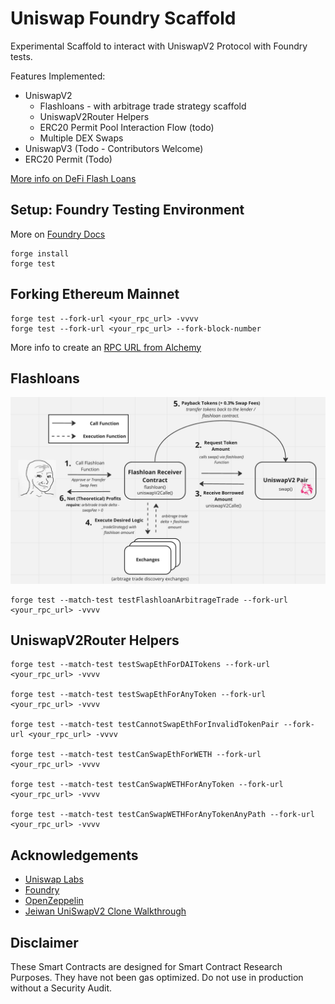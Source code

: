 # Uniswap Foundry Scaffold

Experimental Scaffold to interact with UniswapV2 Protocol with Foundry tests.

Features Implemented:
- UniswapV2 
  - Flashloans - with arbitrage trade strategy scaffold
  - UniswapV2Router Helpers
  - ERC20 Permit Pool Interaction Flow (todo)
  - Multiple DEX Swaps
- UniswapV3 (Todo - Contributors Welcome) 
- ERC20 Permit (Todo)

[More info on DeFi Flash Loans](https://smartbuilds.io/defi-flashloans-explained-uniswap-foundry/)

## Setup: Foundry Testing Environment

More on [Foundry Docs](https://book.getfoundry.sh/getting-started/installation)


```
forge install
forge test
```

## Forking Ethereum Mainnet

``` solidity
forge test --fork-url <your_rpc_url> -vvvv
forge test --fork-url <your_rpc_url> --fork-block-number
```
More info to create an [RPC URL from Alchemy](https://www.alchemy.com/)


## Flashloans

![Flashloan Contract Flow](./flashloan-diagram.png)


```
forge test --match-test testFlashloanArbitrageTrade --fork-url <your_rpc_url> -vvvv
```

## UniswapV2Router Helpers

```
forge test --match-test testSwapEthForDAITokens --fork-url <your_rpc_url> -vvvv

forge test --match-test testSwapEthForAnyToken --fork-url <your_rpc_url> -vvvv

forge test --match-test testCannotSwapEthForInvalidTokenPair --fork-url <your_rpc_url> -vvvv

forge test --match-test testCanSwapEthForWETH --fork-url <your_rpc_url> -vvvv

forge test --match-test testCanSwapWETHForAnyToken --fork-url <your_rpc_url> -vvvv

forge test --match-test testCanSwapWETHForAnyTokenAnyPath --fork-url <your_rpc_url> -vvvv
```


## Acknowledgements

-   [Uniswap Labs](https://github.com/Uniswap)
-   [Foundry](https://github.com/gakonst/foundry)
-   [OpenZeppelin](https://github.com/OpenZeppelin/openzeppelin-contracts)
-   [Jeiwan UniSwapV2 Clone Walkthrough](https://github.com/Jeiwan/zuniswapv2)


## Disclaimer
These Smart Contracts are designed for Smart Contract Research Purposes. They have not been gas optimized. Do not use in production without a Security Audit.